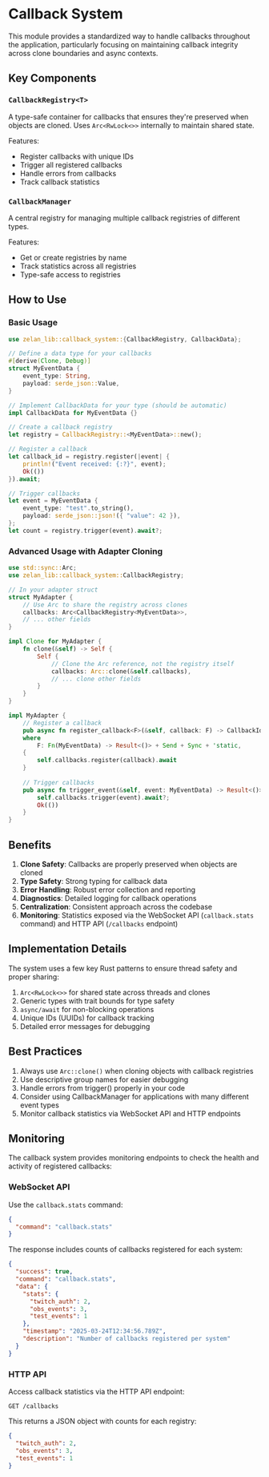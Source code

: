 # Callback System

This module provides a standardized way to handle callbacks throughout the application, particularly focusing on maintaining callback integrity across clone boundaries and async contexts.

## Key Components

### `CallbackRegistry<T>`

A type-safe container for callbacks that ensures they're preserved when objects are cloned. Uses `Arc<RwLock<>>` internally to maintain shared state.

Features:
- Register callbacks with unique IDs
- Trigger all registered callbacks
- Handle errors from callbacks
- Track callback statistics

### `CallbackManager`

A central registry for managing multiple callback registries of different types.

Features:
- Get or create registries by name
- Track statistics across all registries
- Type-safe access to registries

## How to Use

### Basic Usage

```rust
use zelan_lib::callback_system::{CallbackRegistry, CallbackData};

// Define a data type for your callbacks
#[derive(Clone, Debug)]
struct MyEventData {
    event_type: String,
    payload: serde_json::Value,
}

// Implement CallbackData for your type (should be automatic)
impl CallbackData for MyEventData {}

// Create a callback registry
let registry = CallbackRegistry::<MyEventData>::new();

// Register a callback
let callback_id = registry.register(|event| {
    println!("Event received: {:?}", event);
    Ok(())
}).await;

// Trigger callbacks
let event = MyEventData {
    event_type: "test".to_string(),
    payload: serde_json::json!({ "value": 42 }),
};
let count = registry.trigger(event).await?;
```

### Advanced Usage with Adapter Cloning

```rust
use std::sync::Arc;
use zelan_lib::callback_system::CallbackRegistry;

// In your adapter struct
struct MyAdapter {
    // Use Arc to share the registry across clones
    callbacks: Arc<CallbackRegistry<MyEventData>>,
    // ... other fields
}

impl Clone for MyAdapter {
    fn clone(&self) -> Self {
        Self {
            // Clone the Arc reference, not the registry itself
            callbacks: Arc::clone(&self.callbacks),
            // ... clone other fields
        }
    }
}

impl MyAdapter {
    // Register a callback
    pub async fn register_callback<F>(&self, callback: F) -> CallbackId
    where
        F: Fn(MyEventData) -> Result<()> + Send + Sync + 'static,
    {
        self.callbacks.register(callback).await
    }
    
    // Trigger callbacks
    pub async fn trigger_event(&self, event: MyEventData) -> Result<()> {
        self.callbacks.trigger(event).await?;
        Ok(())
    }
}
```

## Benefits

1. **Clone Safety**: Callbacks are properly preserved when objects are cloned
2. **Type Safety**: Strong typing for callback data
3. **Error Handling**: Robust error collection and reporting
4. **Diagnostics**: Detailed logging for callback operations
5. **Centralization**: Consistent approach across the codebase
6. **Monitoring**: Statistics exposed via the WebSocket API (`callback.stats` command) and HTTP API (`/callbacks` endpoint)

## Implementation Details

The system uses a few key Rust patterns to ensure thread safety and proper sharing:

1. `Arc<RwLock<>>` for shared state across threads and clones
2. Generic types with trait bounds for type safety
3. `async/await` for non-blocking operations
4. Unique IDs (UUIDs) for callback tracking
5. Detailed error messages for debugging

## Best Practices

1. Always use `Arc::clone()` when cloning objects with callback registries
2. Use descriptive group names for easier debugging
3. Handle errors from trigger() properly in your code
4. Consider using CallbackManager for applications with many different event types
5. Monitor callback statistics via WebSocket API and HTTP endpoints

## Monitoring

The callback system provides monitoring endpoints to check the health and activity of registered callbacks:

### WebSocket API

Use the `callback.stats` command:

```json
{
  "command": "callback.stats"
}
```

The response includes counts of callbacks registered for each system:

```json
{
  "success": true,
  "command": "callback.stats",
  "data": {
    "stats": {
      "twitch_auth": 2,
      "obs_events": 3,
      "test_events": 1
    },
    "timestamp": "2025-03-24T12:34:56.789Z",
    "description": "Number of callbacks registered per system"
  }
}
```

### HTTP API

Access callback statistics via the HTTP API endpoint:

```
GET /callbacks
```

This returns a JSON object with counts for each registry:

```json
{
  "twitch_auth": 2,
  "obs_events": 3,
  "test_events": 1
}
```